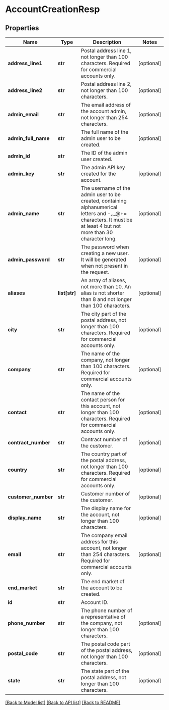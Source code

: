 # AccountCreationResp

## Properties
Name | Type | Description | Notes
------------ | ------------- | ------------- | -------------
**address_line1** | **str** | Postal address line 1, not longer than 100 characters. Required for commercial accounts only. | [optional] 
**address_line2** | **str** | Postal address line 2, not longer than 100 characters. | [optional] 
**admin_email** | **str** | The email address of the account admin, not longer than 254 characters. | [optional] 
**admin_full_name** | **str** | The full name of the admin user to be created. | [optional] 
**admin_id** | **str** | The ID of the admin user created. | 
**admin_key** | **str** | The admin API key created for the account. | [optional] 
**admin_name** | **str** | The username of the admin user to be created, containing alphanumerical letters and -,._@+&#x3D; characters. It must be at least 4 but not more than 30 character long. | [optional] 
**admin_password** | **str** | The password when creating a new user. It will be generated when not present in the request. | [optional] 
**aliases** | **list[str]** | An array of aliases, not more than 10. An alias is not shorter than 8 and not longer than 100 characters. | [optional] 
**city** | **str** | The city part of the postal address, not longer than 100 characters. Required for commercial accounts only. | [optional] 
**company** | **str** | The name of the company, not longer than 100 characters. Required for commercial accounts only. | [optional] 
**contact** | **str** | The name of the contact person for this account, not longer than 100 characters. Required for commercial accounts only. | [optional] 
**contract_number** | **str** | Contract number of the customer. | [optional] 
**country** | **str** | The country part of the postal address, not longer than 100 characters. Required for commercial accounts only. | [optional] 
**customer_number** | **str** | Customer number of the customer. | [optional] 
**display_name** | **str** | The display name for the account, not longer than 100 characters. | [optional] 
**email** | **str** | The company email address for this account, not longer than 254 characters. Required for commercial accounts only. | [optional] 
**end_market** | **str** | The end market of the account to be created. | 
**id** | **str** | Account ID. | 
**phone_number** | **str** | The phone number of a representative of the company, not longer than 100 characters. | [optional] 
**postal_code** | **str** | The postal code part of the postal address, not longer than 100 characters. | [optional] 
**state** | **str** | The state part of the postal address, not longer than 100 characters. | [optional] 

[[Back to Model list]](../README.md#documentation-for-models) [[Back to API list]](../README.md#documentation-for-api-endpoints) [[Back to README]](../README.md)


